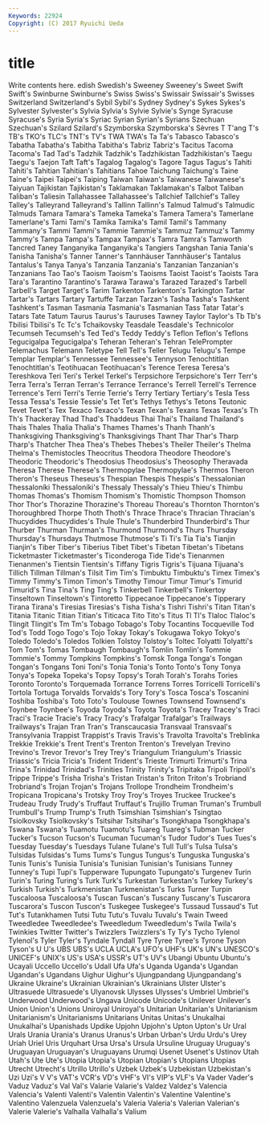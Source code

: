 ```yaml
---
Keywords: 22924 
Copyright: (C) 2017 Ryuichi Ueda
---
```


# title

Write contents here.
edish Swedish's Sweeney Sweeney's Sweet Swift Swift's
Swinburne Swinburne's Swiss Swiss's Swissair Swissair's Swisses Switzerland Switzerland's Sybil
Sybil's Sydney Sydney's Sykes Sykes's Sylvester Sylvester's Sylvia Sylvia's Sylvie
Sylvie's Synge Syracuse Syracuse's Syria Syria's Syriac Syrian Syrian's Syrians
Szechuan Szechuan's Szilard Szilard's Szymborska Szymborska's Sèvres T T'ang T's
TB's TKO's TLC's TNT's TV's TWA TWA's Ta Ta's Tabasco
Tabasco's Tabatha Tabatha's Tabitha Tabitha's Tabriz Tabriz's Tacitus Tacoma Tacoma's
Tad Tad's Tadzhik Tadzhik's Tadzhikistan Tadzhikistan's Taegu Taegu's Taejon Taft
Taft's Tagalog Tagalog's Tagore Tagus Tagus's Tahiti Tahiti's Tahitian Tahitian's
Tahitians Tahoe Taichung Taichung's Taine Taine's Taipei Taipei's Taiping Taiwan
Taiwan's Taiwanese Taiwanese's Taiyuan Tajikistan Tajikistan's Taklamakan Taklamakan's Talbot Taliban
Taliban's Taliesin Tallahassee Tallahassee's Tallchief Tallchief's Talley Talley's Talleyrand Talleyrand's
Tallinn Tallinn's Talmud Talmud's Talmudic Talmuds Tamara Tamara's Tameka Tameka's
Tamera Tamera's Tamerlane Tamerlane's Tami Tami's Tamika Tamika's Tamil Tamil's
Tammany Tammany's Tammi Tammi's Tammie Tammie's Tammuz Tammuz's Tammy Tammy's
Tampa Tampa's Tampax Tampax's Tamra Tamra's Tamworth Tancred Taney Tanganyika
Tanganyika's Tangiers Tangshan Tania Tania's Tanisha Tanisha's Tanner Tanner's Tannhäuser
Tannhäuser's Tantalus Tantalus's Tanya Tanya's Tanzania Tanzania's Tanzanian Tanzanian's Tanzanians
Tao Tao's Taoism Taoism's Taoisms Taoist Taoist's Taoists Tara Tara's
Tarantino Tarantino's Tarawa Tarawa's Tarazed Tarazed's Tarbell Tarbell's Target Target's
Tarim Tarkenton Tarkenton's Tarkington Tartar Tartar's Tartars Tartary Tartuffe Tarzan
Tarzan's Tasha Tasha's Tashkent Tashkent's Tasman Tasmania Tasmania's Tasmanian Tass
Tatar Tatar's Tatars Tate Tatum Taurus Taurus's Tauruses Tawney Taylor
Taylor's Tb Tb's Tbilisi Tbilisi's Tc Tc's Tchaikovsky Teasdale Teasdale's
Technicolor Tecumseh Tecumseh's Ted Ted's Teddy Teddy's Teflon Teflon's Teflons
Tegucigalpa Tegucigalpa's Teheran Teheran's Tehran TelePrompter Telemachus Telemann Teletype Tell
Tell's Teller Telugu Telugu's Tempe Templar Templar's Tennessee Tennessee's Tennyson
Tenochtitlan Tenochtitlan's Teotihuacan Teotihuacan's Terence Teresa Teresa's Tereshkova Teri Teri's
Terkel Terkel's Terpsichore Terpsichore's Terr Terr's Terra Terra's Terran Terran's
Terrance Terrance's Terrell Terrell's Terrence Terrence's Terri Terri's Terrie Terrie's
Terry Tertiary Tertiary's Tesla Tess Tessa Tessa's Tessie Tessie's Tet
Tet's Tethys Tethys's Tetons Teutonic Tevet Tevet's Tex Texaco Texaco's
Texan Texan's Texans Texas Texas's Th Th's Thackeray Thad Thad's
Thaddeus Thai Thai's Thailand Thailand's Thais Thales Thalia Thalia's Thames
Thames's Thanh Thanh's Thanksgiving Thanksgiving's Thanksgivings Thant Thar Thar's Tharp
Tharp's Thatcher Thea Thea's Thebes Thebes's Theiler Theiler's Thelma Thelma's
Themistocles Theocritus Theodora Theodore Theodore's Theodoric Theodoric's Theodosius Theodosius's Theosophy
Theravada Theresa Therese Therese's Thermopylae Thermopylae's Thermos Theron Theron's Theseus
Theseus's Thespian Thespis Thespis's Thessalonian Thessaloníki Thessaloníki's Thessaly Thessaly's Thieu
Thieu's Thimbu Thomas Thomas's Thomism Thomism's Thomistic Thompson Thomson Thor
Thor's Thorazine Thorazine's Thoreau Thoreau's Thornton Thornton's Thoroughbred Thorpe Thoth
Thoth's Thrace Thrace's Thracian Thracian's Thucydides Thucydides's Thule Thule's Thunderbird
Thunderbird's Thur Thurber Thurman Thurman's Thurmond Thurmond's Thurs Thursday Thursday's
Thursdays Thutmose Thutmose's Ti Ti's Tia Tia's Tianjin Tianjin's Tiber
Tiber's Tiberius Tibet Tibet's Tibetan Tibetan's Tibetans Ticketmaster Ticketmaster's Ticonderoga
Tide Tide's Tienanmen Tienanmen's Tientsin Tientsin's Tiffany Tigris Tigris's Tijuana
Tijuana's Tillich Tillman Tillman's Tilsit Tim Tim's Timbuktu Timbuktu's Timex
Timex's Timmy Timmy's Timon Timon's Timothy Timour Timur Timur's Timurid
Timurid's Tina Tina's Ting Ting's Tinkerbell Tinkerbell's Tinkertoy Tinseltown Tinseltown's
Tintoretto Tippecanoe Tippecanoe's Tipperary Tirana Tirana's Tiresias Tiresias's Tisha Tisha's
Tishri Tishri's Titan Titan's Titania Titanic Titian Titian's Titicaca Tito
Tito's Titus Tl Tl's Tlaloc Tlaloc's Tlingit Tlingit's Tm Tm's
Tobago Tobago's Toby Tocantins Tocqueville Tod Tod's Todd Togo Togo's
Tojo Tokay Tokay's Tokugawa Tokyo Tokyo's Toledo Toledo's Toledos Tolkien
Tolstoy Tolstoy's Toltec Tolyatti Tolyatti's Tom Tom's Tomas Tombaugh Tombaugh's
Tomlin Tomlin's Tommie Tommie's Tommy Tompkins Tompkins's Tomsk Tonga Tonga's
Tongan Tongan's Tongans Toni Toni's Tonia Tonia's Tonto Tonto's Tony
Tonya Tonya's Topeka Topeka's Topsy Topsy's Torah Torah's Torahs Tories
Toronto Toronto's Torquemada Torrance Torrens Torres Torricelli Torricelli's Tortola Tortuga
Torvalds Torvalds's Tory Tory's Tosca Tosca's Toscanini Toshiba Toshiba's Toto
Toto's Toulouse Townes Townsend Townsend's Toynbee Toynbee's Toyoda Toyoda's Toyota
Toyota's Tracey Tracey's Traci Traci's Tracie Tracie's Tracy Tracy's Trafalgar
Trafalgar's Trailways Trailways's Trajan Tran Tran's Transcaucasia Transvaal Transvaal's Transylvania
Trappist Trappist's Travis Travis's Travolta Travolta's Treblinka Trekkie Trekkie's Trent
Trent's Trenton Trenton's Trevelyan Trevino Trevino's Trevor Trevor's Trey Trey's
Triangulum Triangulum's Triassic Triassic's Tricia Tricia's Trident Trident's Trieste Trimurti
Trimurti's Trina Trina's Trinidad Trinidad's Trinities Trinity Trinity's Tripitaka Tripoli
Tripoli's Trippe Trippe's Trisha Trisha's Tristan Tristan's Triton Triton's Trobriand
Trobriand's Trojan Trojan's Trojans Trollope Trondheim Trondheim's Tropicana Tropicana's Trotsky
Troy Troy's Troyes Truckee Truckee's Trudeau Trudy Trudy's Truffaut Truffaut's
Trujillo Truman Truman's Trumbull Trumbull's Trump Trump's Truth Tsimshian Tsimshian's
Tsingtao Tsiolkovsky Tsiolkovsky's Tsitsihar Tsitsihar's Tsongkhapa Tsongkhapa's Tswana Tswana's Tuamotu
Tuamotu's Tuareg Tuareg's Tubman Tucker Tucker's Tucson Tucson's Tucuman Tucuman's
Tudor Tudor's Tues Tues's Tuesday Tuesday's Tuesdays Tulane Tulane's Tull
Tull's Tulsa Tulsa's Tulsidas Tulsidas's Tums Tums's Tungus Tungus's Tunguska
Tunguska's Tunis Tunis's Tunisia Tunisia's Tunisian Tunisian's Tunisians Tunney Tunney's
Tupi Tupi's Tupperware Tupungato Tupungato's Turgenev Turin Turin's Turing Turing's
Turk Turk's Turkestan Turkestan's Turkey Turkey's Turkish Turkish's Turkmenistan Turkmenistan's
Turks Turner Turpin Tuscaloosa Tuscaloosa's Tuscan Tuscan's Tuscany Tuscany's Tuscarora
Tuscarora's Tuscon Tuscon's Tuskegee Tuskegee's Tussaud Tussaud's Tut Tut's Tutankhamen
Tutsi Tutu Tutu's Tuvalu Tuvalu's Twain Tweed Tweedledee Tweedledee's Tweedledum
Tweedledum's Twila Twila's Twinkies Twitter Twitter's Twizzlers Twizzlers's Ty Ty's
Tycho Tylenol Tylenol's Tyler Tyler's Tyndale Tyndall Tyre Tyree Tyree's
Tyrone Tyson Tyson's U U's UBS UBS's UCLA UCLA's UFO's
UHF's UK's UN's UNESCO's UNICEF's UNIX's US's USA's USSR's UT's
UV's Ubangi Ubuntu Ubuntu's Ucayali Uccello Uccello's Udall Ufa Ufa's
Uganda Uganda's Ugandan Ugandan's Ugandans Uighur Uighur's Ujungpandang Ujungpandang's Ukraine
Ukraine's Ukrainian Ukrainian's Ukrainians Ulster Ulster's Ultrasuede Ultrasuede's Ulyanovsk Ulysses
Ulysses's Umbriel Umbriel's Underwood Underwood's Ungava Unicode Unicode's Unilever Unilever's
Union Union's Unions Uniroyal Uniroyal's Unitarian Unitarian's Unitarianism Unitarianism's Unitarianisms
Unitarians Unitas Unitas's Unukalhai Unukalhai's Upanishads Updike Upjohn Upjohn's Upton
Upton's Ur Ural Urals Urania Urania's Uranus Uranus's Urban Urban's
Urdu Urdu's Urey Uriah Uriel Uris Urquhart Ursa Ursa's Ursula
Ursuline Uruguay Uruguay's Uruguayan Uruguayan's Uruguayans Urumqi Usenet Usenet's Ustinov
Utah Utah's Ute Ute's Utopia Utopia's Utopian Utopian's Utopians Utopias
Utrecht Utrecht's Utrillo Utrillo's Uzbek Uzbek's Uzbekistan Uzbekistan's Uzi Uzi's
V V's VAT's VCR's VD's VHF's VI's VIP's VLF's Va
Vader Vader's Vaduz Vaduz's Val Val's Valarie Valarie's Valdez Valdez's
Valencia Valencia's Valenti Valenti's Valentin Valentin's Valentine Valentine's Valentino Valenzuela
Valenzuela's Valeria Valeria's Valerian Valerian's Valerie Valerie's Valhalla Valhalla's Valium
